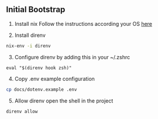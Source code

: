 ## Initial Bootstrap

1. Install nix Follow the instructions according your OS
   [here](https://nixos.org/download.html)

2. Install direnv

```bash
nix-env -i direnv
```

3. Configure direnv by adding this in your ~/.zshrc

```
eval "$(direnv hook zsh)"
```

4. Copy .env example configuration

```bash
cp docs/dotenv.example .env
```

5. Allow direnv open the shell in the project

```bash
direnv allow
```

